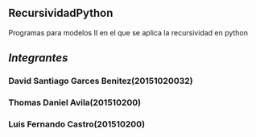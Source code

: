 ## RecursividadPython
Programas para modelos II en el que se aplica la recursividad en python
## _Integrantes_
### David Santiago Garces Benitez(20151020032) 
### Thomas Daniel Avila(201510200)
### Luis Fernando Castro(201510200)
